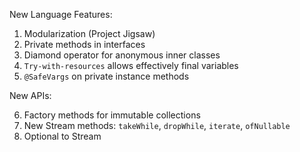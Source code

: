 New Language Features:

1. Modularization (Project Jigsaw)
2. Private methods in interfaces
3. Diamond operator for anonymous inner classes
4. `Try-with-resources` allows effectively final variables
5. `@SafeVargs` on private instance methods

New APIs:

6. Factory methods for immutable collections
7. New Stream methods: `takeWhile`, `dropWhile`, `iterate`, `ofNullable`
8. Optional to Stream